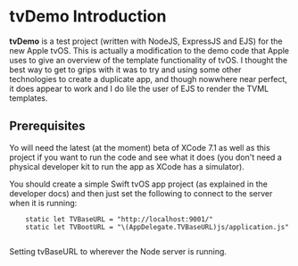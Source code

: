 # tvDemo Introduction

**tvDemo** is a test project (written with NodeJS, ExpressJS and EJS) for the new Apple tvOS. This is actually a modification to the demo code that Apple uses to give an overview of the template functionality of tvOS. I thought the best way to get to grips with it was to try and using some other technologies to create a duplicate app, and though nowwhere near perfect, it does appear to work and I do lile the user of EJS to render the TVML templates.


## Prerequisites
Yo will need  the latest (at the moment) beta of XCode 7.1 as well as this project if you want to run the code and see what it does (you don't need a physical developer kit to run the app as XCode has a simulator).

You should create a simple Swift tvOS app project (as explained in the developer docs) and then just set the following to connect to the server when it is running:

```
    static let TVBaseURL = "http://localhost:9001/"
    static let TVBootURL = "\(AppDelegate.TVBaseURL)js/application.js"
 
```

Setting tvBaseURL to wherever the Node server is running.

